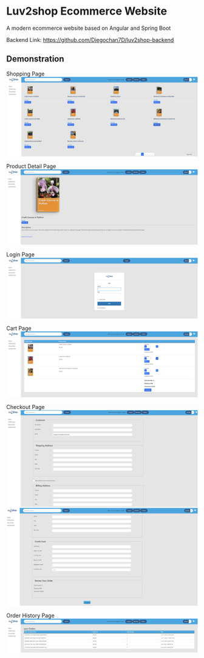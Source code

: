 # Luv2shop Ecommerce Website

A modern ecommerce website based on Angular and Spring Boot

Backend Link: https://github.com/Diegochan7D/luv2shop-backend

## Demonstration
Shopping Page
![Image text](https://github.com/Diegochan7D/luv2shop-frontend/blob/master/images/shopPage.png)

Product Detail Page
![Image text](https://github.com/Diegochan7D/luv2shop-frontend/blob/master/images/detailPage.png)

Login Page
![Image text](https://github.com/Diegochan7D/luv2shop-frontend/blob/master/images/login.png)

Cart Page
![Image text](https://github.com/Diegochan7D/luv2shop-frontend/blob/master/images/cartPage.png)

Checkout Page
![Image text](https://github.com/Diegochan7D/luv2shop-frontend/blob/master/images/checkoutPage.png)
![Image text](https://github.com/Diegochan7D/luv2shop-frontend/blob/master/images/checkoutPage2.png)

Order History Page
![Image text](https://github.com/Diegochan7D/luv2shop-frontend/blob/master/images/orderHistory.png)


